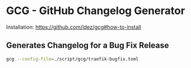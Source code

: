 # GCG - GitHub Changelog Generator

Installation: https://github.com/ldez/gcg#how-to-install

## Generates Changelog for a Bug Fix Release

```bash
gcg --config-file=./script/gcg/traefik-bugfix.toml
```
